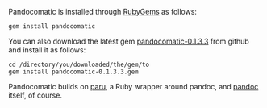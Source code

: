 Pandocomatic is installed through [RubyGems](https://rubygems.org/) as
follows:

~~~{.bash}
gem install pandocomatic
~~~

You can also download the latest gem
[pandocomatic-0.1.3.3](https://github.com/htdebeer/pandocomatic/blob/master/releases/pandocomatic-0.1.3.3.gem) from github and
install it as follows:

~~~{.bash}
cd /directory/you/downloaded/the/gem/to
gem install pandocomatic-0.1.3.3.gem
~~~ 

Pandocomatic builds on [paru](https://heerdebeer.org/Software/markdown/paru/),
a Ruby wrapper around pandoc, and [pandoc](http://pandoc.org/) itself, of
course.
